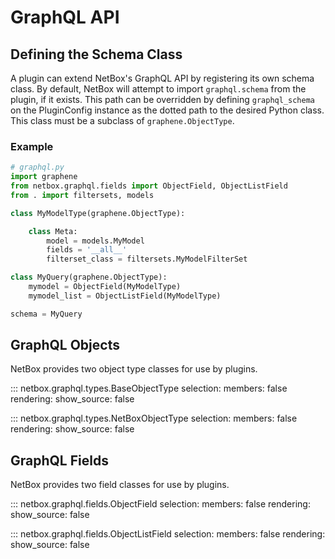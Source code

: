 # GraphQL API

## Defining the Schema Class

A plugin can extend NetBox's GraphQL API by registering its own schema class. By default, NetBox will attempt to import `graphql.schema` from the plugin, if it exists. This path can be overridden by defining `graphql_schema` on the PluginConfig instance as the dotted path to the desired Python class. This class must be a subclass of `graphene.ObjectType`.

### Example

```python
# graphql.py
import graphene
from netbox.graphql.fields import ObjectField, ObjectListField
from . import filtersets, models

class MyModelType(graphene.ObjectType):

    class Meta:
        model = models.MyModel
        fields = '__all__'
        filterset_class = filtersets.MyModelFilterSet

class MyQuery(graphene.ObjectType):
    mymodel = ObjectField(MyModelType)
    mymodel_list = ObjectListField(MyModelType)

schema = MyQuery
```

## GraphQL Objects

NetBox provides two object type classes for use by plugins.

::: netbox.graphql.types.BaseObjectType
    selection:
      members: false
    rendering:
      show_source: false

::: netbox.graphql.types.NetBoxObjectType
    selection:
      members: false
    rendering:
      show_source: false

## GraphQL Fields

NetBox provides two field classes for use by plugins.

::: netbox.graphql.fields.ObjectField
    selection:
      members: false
    rendering:
      show_source: false

::: netbox.graphql.fields.ObjectListField
    selection:
      members: false
    rendering:
      show_source: false

